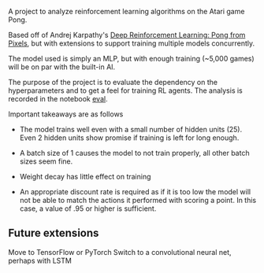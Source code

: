 A project to analyze reinforcement learning algorithms on the Atari game Pong.

Based off of Andrej Karpathy's [Deep Reinforcement Learning: Pong from Pixels](http://karpathy.github.io/2016/05/31/rl/), but with extensions to support training multiple models concurrently.

The model used is simply an MLP, but with enough training (~5,000 games) will be on par with the built-in AI.

The purpose of the project is to evaluate the dependency on the hyperparameters and to get a feel for training RL agents.  The analysis is recorded in the notebook [eval](https://github.com/maitchison/pong/blob/master/PONG%20eval.ipynb).

Important takeaways are as follows

* The model trains well even with a small number of hidden units (25).  Even 2 hidden units show promise if training is left for long enough.

* A batch size of 1 causes the model to not train properly, all other batch sizes seem fine.

* Weight decay has little effect on training

* An appropriate discount rate is required as if it is too low the model will not be able to match the actions it performed with scoring a point.  In this case, a value of .95 or higher is sufficient.

## Future extensions
Move to TensorFlow or PyTorch
Switch to a convolutional neural net, perhaps with LSTM


